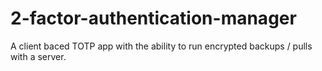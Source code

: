 # 2-factor-authentication-manager
A client baced TOTP app with the ability to run encrypted backups / pulls with a server.
